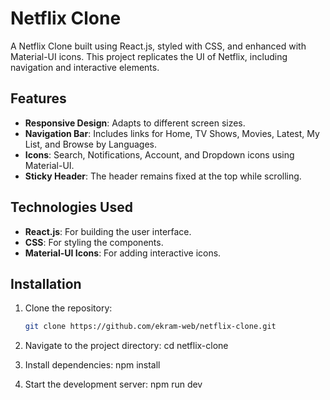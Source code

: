 # Netflix Clone

A Netflix Clone built using React.js, styled with CSS, and enhanced with Material-UI icons. This project replicates the UI of Netflix, including navigation and interactive elements.

## Features

- **Responsive Design**: Adapts to different screen sizes.
- **Navigation Bar**: Includes links for Home, TV Shows, Movies, Latest, My List, and Browse by Languages.
- **Icons**: Search, Notifications, Account, and Dropdown icons using Material-UI.
- **Sticky Header**: The header remains fixed at the top while scrolling.

## Technologies Used

- **React.js**: For building the user interface.
- **CSS**: For styling the components.
- **Material-UI Icons**: For adding interactive icons.


## Installation

1. Clone the repository:
   ```bash
   git clone https://github.com/ekram-web/netflix-clone.git

2. Navigate to the project directory: cd netflix-clone

3. Install dependencies: npm install

4. Start the development server: npm run dev
